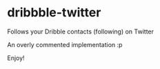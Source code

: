 # dribbble-twitter
Follows your Dribble contacts (following) on Twitter

An overly commented implementation :p

Enjoy!
